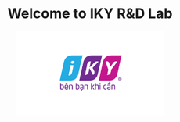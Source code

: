 <h1 align="center">Welcome to IKY R&D Lab</h1>
<p align="center">
<img src="/assets/logo-01.png" width="300">
</p>
